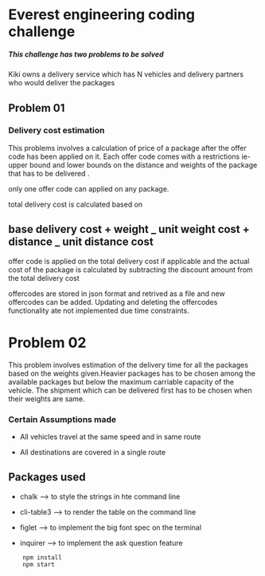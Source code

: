 # Everest engineering coding challenge

##### _This challenge has two problems to be solved_

Kiki owns a delivery service which has N vehicles and delivery partners who would deliver the packages

## **Problem 01**

### Delivery cost estimation

This problems involves a calculation of price of a package after the offer code has been applied on it. Each offer code comes with a restrictions ie- upper bound and lower bounds on the distance and weights of the package that has to be delivered .

only one offer code can applied on any package.

total delivery cost is calculated based on

## base delivery cost + weight _ unit weight cost + distance _ unit distance cost

offer code is applied on the total delivery cost if applicable and the actual cost of the package is calculated by subtracting the discount amount from the total delivery cost

offercodes are stored in json format and retrived as a file and new offercodes can be added. Updating and deleting the offercodes functionality ate not implemented due time constraints.

# Problem 02

This problem involves estimation of the delivery time for all the packages based on the weights given.Heavier packages has to be chosen among the available packages but below the maximum carriable capacity of the vehicle. The shipment which can be delivered first has to be chosen when their weights are same.

### Certain Assumptions made

- All vehicles travel at the same speed and in same route

* All destinations are covered in a single route

## Packages used

- chalk --> to style the strings in hte command line

* cli-table3 --> to render the table on the command line

* figlet --> to implement the big font spec on the terminal
* inquirer --> to implement the ask question feature

```commands
    npm install
    npm start


```
